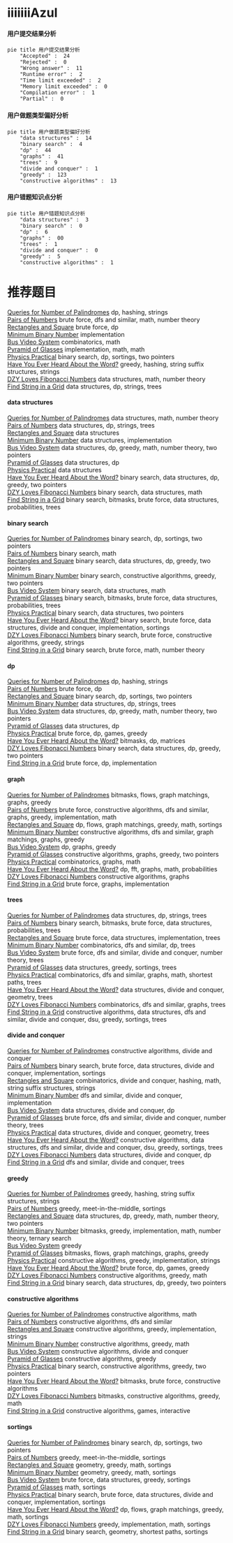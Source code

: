 # iiiiiiiAzul
<!-- tabs:start -->
#### **用户提交结果分析**

```mermaid
pie title 用户提交结果分析
    "Accepted" :  24
    "Rejected" :  0
    "Wrong answer" :  11
    "Runtime error" :  2
    "Time limit exceeded" :  2
    "Memory limit exceeded" :  0
    "Compilation error" :  1
    "Partial" :  0
```
#### **用户做题类型偏好分析**

```mermaid
pie title 用户做题类型偏好分析
    "data structures" :  14
    "binary search" :  4
    "dp" :  44
    "graphs" :  41
    "trees" :  9
    "divide and conquer" :  1
    "greedy" :  123
    "constructive algorithms" :  13
```
#### **用户错题知识点分析**

```mermaid
pie title 用户错题知识点分析
    "data structures" :  3
    "binary search" :  0
    "dp" :  6
    "graphs" :  00
    "trees" :  1
    "divide and conquer" :  0
    "greedy" :  5
    "constructive algorithms" :  1
```
<!-- tabs:end -->
# 推荐题目
[Queries for Number of Palindromes](http://codeforces.com/problemset/problem/245/H)		dp,
                        hashing,
                        strings		  
[Pairs of Numbers](http://codeforces.com/problemset/problem/134/B)		brute force,
                        dfs and similar,
                        math,
                        number theory		  
[Rectangles and Square](http://codeforces.com/problemset/problem/335/D)		brute force,
                        dp		  
[Minimum Binary Number](http://codeforces.com/problemset/problem/976/A)		implementation		  
[Bus Video System](https://codeforces.com/contest/1298/problem/D)		combinatorics,
                        math		  
[Pyramid of Glasses](http://codeforces.com/problemset/problem/676/B)		implementation,
                        math,
                        math		  
[Physics Practical](http://codeforces.com/problemset/problem/253/B)		binary search,
                        dp,
                        sortings,
                        two pointers		  
[Have You Ever Heard About the Word?](http://codeforces.com/problemset/problem/319/D)		greedy,
                        hashing,
                        string suffix structures,
                        strings		  
[DZY Loves Fibonacci Numbers](http://codeforces.com/problemset/problem/446/C)		data structures,
                        math,
                        number theory		  
[Find String in a Grid](http://codeforces.com/problemset/problem/1252/D)		data structures,
                        dp,
                        strings,
                        trees		  
<!-- tabs:start -->
#### **data structures**
[Queries for Number of Palindromes](http://codeforces.com/problemset/problem/446/C)		data structures,
                        math,
                        number theory		  
[Pairs of Numbers](http://codeforces.com/problemset/problem/1252/D)		data structures,
                        dp,
                        strings,
                        trees		  
[Rectangles and Square](http://codeforces.com/problemset/problem/1044/F)		data structures		  
[Minimum Binary Number](http://codeforces.com/problemset/problem/1351/C)		data structures,
                        implementation		  
[Bus Video System](http://codeforces.com/problemset/problem/1497/E1)		data structures,
                        dp,
                        greedy,
                        math,
                        number theory,
                        two pointers		  
[Pyramid of Glasses](http://codeforces.com/problemset/problem/629/D)		data structures,
                        dp		  
[Physics Practical](http://codeforces.com/problemset/problem/587/E)		data structures		  
[Have You Ever Heard About the Word?](http://codeforces.com/problemset/problem/1492/C)		binary search,
                        data structures,
                        dp,
                        greedy,
                        two pointers		  
[DZY Loves Fibonacci Numbers](http://codeforces.com/problemset/problem/1490/G)		binary search,
                        data structures,
                        math		  
[Find String in a Grid](http://codeforces.com/problemset/problem/1479/D)		binary search,
                        bitmasks,
                        brute force,
                        data structures,
                        probabilities,
                        trees		  
#### **binary search**
[Queries for Number of Palindromes](http://codeforces.com/problemset/problem/253/B)		binary search,
                        dp,
                        sortings,
                        two pointers		  
[Pairs of Numbers](http://codeforces.com/problemset/problem/772/A)		binary search,
                        math		  
[Rectangles and Square](http://codeforces.com/problemset/problem/1492/C)		binary search,
                        data structures,
                        dp,
                        greedy,
                        two pointers		  
[Minimum Binary Number](http://codeforces.com/problemset/problem/1463/D)		binary search,
                        constructive algorithms,
                        greedy,
                        two pointers		  
[Bus Video System](http://codeforces.com/problemset/problem/1490/G)		binary search,
                        data structures,
                        math		  
[Pyramid of Glasses](http://codeforces.com/problemset/problem/1479/D)		binary search,
                        bitmasks,
                        brute force,
                        data structures,
                        probabilities,
                        trees		  
[Physics Practical](http://codeforces.com/problemset/problem/1436/E)		binary search,
                        data structures,
                        two pointers		  
[Have You Ever Heard About the Word?](http://codeforces.com/problemset/problem/1461/D)		binary search,
                        brute force,
                        data structures,
                        divide and conquer,
                        implementation,
                        sortings		  
[DZY Loves Fibonacci Numbers](http://codeforces.com/problemset/problem/1493/C)		binary search,
                        brute force,
                        constructive algorithms,
                        greedy,
                        strings		  
[Find String in a Grid](http://codeforces.com/problemset/problem/1487/D)		binary search,
                        brute force,
                        math,
                        number theory		  
#### **dp**
[Queries for Number of Palindromes](http://codeforces.com/problemset/problem/245/H)		dp,
                        hashing,
                        strings		  
[Pairs of Numbers](http://codeforces.com/problemset/problem/335/D)		brute force,
                        dp		  
[Rectangles and Square](http://codeforces.com/problemset/problem/253/B)		binary search,
                        dp,
                        sortings,
                        two pointers		  
[Minimum Binary Number](http://codeforces.com/problemset/problem/1252/D)		data structures,
                        dp,
                        strings,
                        trees		  
[Bus Video System](http://codeforces.com/problemset/problem/1497/E1)		data structures,
                        dp,
                        greedy,
                        math,
                        number theory,
                        two pointers		  
[Pyramid of Glasses](http://codeforces.com/problemset/problem/629/D)		data structures,
                        dp		  
[Physics Practical](http://codeforces.com/problemset/problem/1372/D)		brute force,
                        dp,
                        games,
                        greedy		  
[Have You Ever Heard About the Word?](http://codeforces.com/problemset/problem/1152/F1)		bitmasks,
                        dp,
                        matrices		  
[DZY Loves Fibonacci Numbers](http://codeforces.com/problemset/problem/1492/C)		binary search,
                        data structures,
                        dp,
                        greedy,
                        two pointers		  
[Find String in a Grid](https://codeforces.com/contest/1457/problem/C)		brute force,
                        dp,
                        implementation		  
#### **graph**
[Queries for Number of Palindromes](http://codeforces.com/problemset/problem/1009/G)		bitmasks,
                        flows,
                        graph matchings,
                        graphs,
                        greedy		  
[Pairs of Numbers](http://codeforces.com/problemset/problem/1487/C)		brute force,
                        constructive algorithms,
                        dfs and similar,
                        graphs,
                        greedy,
                        implementation,
                        math		  
[Rectangles and Square](http://codeforces.com/problemset/problem/1437/C)		dp,
                        flows,
                        graph matchings,
                        greedy,
                        math,
                        sortings		  
[Minimum Binary Number](http://codeforces.com/problemset/problem/1470/D)		constructive algorithms,
                        dfs and similar,
                        graph matchings,
                        graphs,
                        greedy		  
[Bus Video System](http://codeforces.com/problemset/problem/1476/C)		dp,
                        graphs,
                        greedy		  
[Pyramid of Glasses](http://codeforces.com/problemset/problem/1304/D)		constructive algorithms,
                        graphs,
                        greedy,
                        two pointers		  
[Physics Practical](http://codeforces.com/problemset/problem/1475/C)		combinatorics,
                        graphs,
                        math		  
[Have You Ever Heard About the Word?](http://codeforces.com/problemset/problem/553/E)		dp,
                        fft,
                        graphs,
                        math,
                        probabilities		  
[DZY Loves Fibonacci Numbers](http://codeforces.com/problemset/problem/1495/C)		constructive algorithms,
                        graphs		  
[Find String in a Grid](http://codeforces.com/problemset/problem/1510/K)		brute force,
                        graphs,
                        implementation		  
#### **trees**
[Queries for Number of Palindromes](http://codeforces.com/problemset/problem/1252/D)		data structures,
                        dp,
                        strings,
                        trees		  
[Pairs of Numbers](http://codeforces.com/problemset/problem/1479/D)		binary search,
                        bitmasks,
                        brute force,
                        data structures,
                        probabilities,
                        trees		  
[Rectangles and Square](http://codeforces.com/problemset/problem/1511/C)		brute force,
                        data structures,
                        implementation,
                        trees		  
[Minimum Binary Number](http://codeforces.com/problemset/problem/1499/F)		combinatorics,
                        dfs and similar,
                        dp,
                        trees		  
[Bus Video System](http://codeforces.com/problemset/problem/1491/E)		brute force,
                        dfs and similar,
                        divide and conquer,
                        number theory,
                        trees		  
[Pyramid of Glasses](http://codeforces.com/problemset/problem/1466/D)		data structures,
                        greedy,
                        sortings,
                        trees		  
[Physics Practical](http://codeforces.com/problemset/problem/1495/D)		combinatorics,
                        dfs and similar,
                        graphs,
                        math,
                        shortest paths,
                        trees		  
[Have You Ever Heard About the Word?](http://codeforces.com/problemset/problem/1303/G)		data structures,
                        divide and conquer,
                        geometry,
                        trees		  
[DZY Loves Fibonacci Numbers](http://codeforces.com/problemset/problem/1454/E)		combinatorics,
                        dfs and similar,
                        graphs,
                        trees		  
[Find String in a Grid](http://codeforces.com/problemset/problem/1494/D)		constructive algorithms,
                        data structures,
                        dfs and similar,
                        divide and conquer,
                        dsu,
                        greedy,
                        sortings,
                        trees		  
#### **divide and conquer**
[Queries for Number of Palindromes](http://codeforces.com/problemset/problem/1408/F)		constructive algorithms,
                        divide and conquer		  
[Pairs of Numbers](http://codeforces.com/problemset/problem/1461/D)		binary search,
                        brute force,
                        data structures,
                        divide and conquer,
                        implementation,
                        sortings		  
[Rectangles and Square](http://codeforces.com/problemset/problem/1466/G)		combinatorics,
                        divide and conquer,
                        hashing,
                        math,
                        string suffix structures,
                        strings		  
[Minimum Binary Number](http://codeforces.com/problemset/problem/1490/D)		dfs and similar,
                        divide and conquer,
                        implementation		  
[Bus Video System](https://codeforces.com/contest/1483/problem/C)		data structures,
                        divide and conquer,
                        dp		  
[Pyramid of Glasses](http://codeforces.com/problemset/problem/1491/E)		brute force,
                        dfs and similar,
                        divide and conquer,
                        number theory,
                        trees		  
[Physics Practical](http://codeforces.com/problemset/problem/1303/G)		data structures,
                        divide and conquer,
                        geometry,
                        trees		  
[Have You Ever Heard About the Word?](http://codeforces.com/problemset/problem/1494/D)		constructive algorithms,
                        data structures,
                        dfs and similar,
                        divide and conquer,
                        dsu,
                        greedy,
                        sortings,
                        trees		  
[DZY Loves Fibonacci Numbers](http://codeforces.com/problemset/problem/1482/E)		data structures,
                        divide and conquer,
                        dp		  
[Find String in a Grid](http://codeforces.com/problemset/problem/566/C)		dfs and similar,
                        divide and conquer,
                        trees		  
#### **greedy**
[Queries for Number of Palindromes](http://codeforces.com/problemset/problem/319/D)		greedy,
                        hashing,
                        string suffix structures,
                        strings		  
[Pairs of Numbers](http://codeforces.com/problemset/problem/45/D)		greedy,
                        meet-in-the-middle,
                        sortings		  
[Rectangles and Square](http://codeforces.com/problemset/problem/1497/E1)		data structures,
                        dp,
                        greedy,
                        math,
                        number theory,
                        two pointers		  
[Minimum Binary Number](http://codeforces.com/problemset/problem/1312/C)		bitmasks,
                        greedy,
                        implementation,
                        math,
                        number theory,
                        ternary search		  
[Bus Video System](http://codeforces.com/problemset/problem/1178/A)		greedy		  
[Pyramid of Glasses](http://codeforces.com/problemset/problem/1009/G)		bitmasks,
                        flows,
                        graph matchings,
                        graphs,
                        greedy		  
[Physics Practical](https://codeforces.com/contest/1269/problem/C)		constructive algorithms,
                        greedy,
                        implementation,
                        strings		  
[Have You Ever Heard About the Word?](http://codeforces.com/problemset/problem/1372/D)		brute force,
                        dp,
                        games,
                        greedy		  
[DZY Loves Fibonacci Numbers](http://codeforces.com/problemset/problem/1037/A)		constructive algorithms,
                        greedy,
                        math		  
[Find String in a Grid](http://codeforces.com/problemset/problem/1492/C)		binary search,
                        data structures,
                        dp,
                        greedy,
                        two pointers		  
#### **constructive algorithms**
[Queries for Number of Palindromes](http://codeforces.com/problemset/problem/1059/C)		constructive algorithms,
                        math		  
[Pairs of Numbers](http://codeforces.com/problemset/problem/1446/E)		constructive algorithms,
                        dfs and similar		  
[Rectangles and Square](https://codeforces.com/contest/1269/problem/C)		constructive algorithms,
                        greedy,
                        implementation,
                        strings		  
[Minimum Binary Number](http://codeforces.com/problemset/problem/1037/A)		constructive algorithms,
                        greedy,
                        math		  
[Bus Video System](http://codeforces.com/problemset/problem/1408/F)		constructive algorithms,
                        divide and conquer		  
[Pyramid of Glasses](http://codeforces.com/problemset/problem/1493/A)		constructive algorithms,
                        greedy		  
[Physics Practical](http://codeforces.com/problemset/problem/1463/D)		binary search,
                        constructive algorithms,
                        greedy,
                        two pointers		  
[Have You Ever Heard About the Word?](https://codeforces.com/contest/1456/problem/B)		bitmasks,
                        brute force,
                        constructive algorithms		  
[DZY Loves Fibonacci Numbers](http://codeforces.com/problemset/problem/1492/D)		bitmasks,
                        constructive algorithms,
                        greedy,
                        math		  
[Find String in a Grid](https://codeforces.com/contest/1504/problem/D)		constructive algorithms,
                        games,
                        interactive		  
#### **sortings**
[Queries for Number of Palindromes](http://codeforces.com/problemset/problem/253/B)		binary search,
                        dp,
                        sortings,
                        two pointers		  
[Pairs of Numbers](http://codeforces.com/problemset/problem/45/D)		greedy,
                        meet-in-the-middle,
                        sortings		  
[Rectangles and Square](https://codeforces.com/contest/1496/problem/C)		geometry,
                        greedy,
                        math,
                        sortings		  
[Minimum Binary Number](http://codeforces.com/problemset/problem/1495/A)		geometry,
                        greedy,
                        math,
                        sortings		  
[Bus Video System](http://codeforces.com/problemset/problem/1497/A)		brute force,
                        data structures,
                        greedy,
                        sortings		  
[Pyramid of Glasses](http://codeforces.com/problemset/problem/1427/A)		math,
                        sortings		  
[Physics Practical](http://codeforces.com/problemset/problem/1461/D)		binary search,
                        brute force,
                        data structures,
                        divide and conquer,
                        implementation,
                        sortings		  
[Have You Ever Heard About the Word?](http://codeforces.com/problemset/problem/1437/C)		dp,
                        flows,
                        graph matchings,
                        greedy,
                        math,
                        sortings		  
[DZY Loves Fibonacci Numbers](http://codeforces.com/problemset/problem/1473/A)		greedy,
                        implementation,
                        math,
                        sortings		  
[Find String in a Grid](http://codeforces.com/problemset/problem/1486/B)		binary search,
                        geometry,
                        shortest paths,
                        sortings		  
<!-- tabs:end -->
